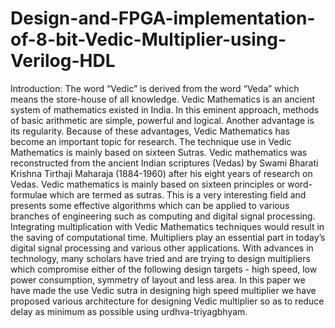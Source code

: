 # Design-and-FPGA-implementation-of-8-bit-Vedic-Multiplier-using-Verilog-HDL
Introduction:
The word “Vedic” is derived from the word “Veda” which means the store-house of all knowledge. Vedic Mathematics is an ancient system of mathematics existed in India. In this eminent approach, methods of basic arithmetic are simple, powerful and logical. Another advantage is its regularity. Because of these advantages, Vedic Mathematics has become an important topic for research. The technique use in Vedic Mathematics is mainly based on sixteen Sutras. Vedic mathematics was reconstructed from the ancient Indian scriptures (Vedas) by Swami Bharati Krishna Tirthaji Maharaja (1884-1960) after his eight years of research on Vedas. Vedic mathematics is mainly based on sixteen principles or word-formulae which are termed as sutras. This is a very interesting field and presents some effective algorithms which can be applied to various branches of engineering such as computing and digital signal processing. Integrating multiplication with Vedic Mathematics techniques would result in the saving of computational time.
Multipliers play an essential part in today’s digital signal processing and various other applications. With advances in technology, many scholars have tried and are trying to design multipliers which compromise either of the following design targets - high speed, low power consumption, symmetry of layout and less area. In this paper we have made the use Vedic sutra in designing high speed multiplier we have proposed various architecture for designing Vedic multiplier so as to reduce delay as minimum as possible using  urdhva-triyagbhyam.
